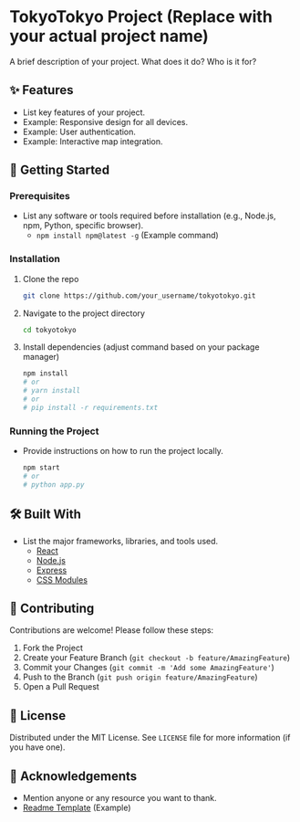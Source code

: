# TokyoTokyo Project (Replace with your actual project name)

A brief description of your project. What does it do? Who is it for?

## ✨ Features

*   List key features of your project.
*   Example: Responsive design for all devices.
*   Example: User authentication.
*   Example: Interactive map integration.

## 🚀 Getting Started

### Prerequisites

*   List any software or tools required before installation (e.g., Node.js, npm, Python, specific browser).
    *   `npm install npm@latest -g` (Example command)

### Installation

1.  Clone the repo
    ```sh
    git clone https://github.com/your_username/tokyotokyo.git
    ```
2.  Navigate to the project directory
    ```sh
    cd tokyotokyo
    ```
3.  Install dependencies (adjust command based on your package manager)
    ```sh
    npm install
    # or
    # yarn install
    # or
    # pip install -r requirements.txt
    ```

### Running the Project

*   Provide instructions on how to run the project locally.
    ```sh
    npm start
    # or
    # python app.py
    ```

## 🛠️ Built With

*   List the major frameworks, libraries, and tools used.
    *   [React](https://reactjs.org/)
    *   [Node.js](https://nodejs.org/)
    *   [Express](https://expressjs.com/)
    *   [CSS Modules](https://github.com/css-modules/css-modules)

## 🤝 Contributing

Contributions are welcome! Please follow these steps:

1.  Fork the Project
2.  Create your Feature Branch (`git checkout -b feature/AmazingFeature`)
3.  Commit your Changes (`git commit -m 'Add some AmazingFeature'`)
4.  Push to the Branch (`git push origin feature/AmazingFeature`)
5.  Open a Pull Request

## 📄 License

Distributed under the MIT License. See `LICENSE` file for more information (if you have one).

## 🙏 Acknowledgements

*   Mention anyone or any resource you want to thank.
*   [Readme Template](https://github.com/othneildrew/Best-README-Template) (Example)

